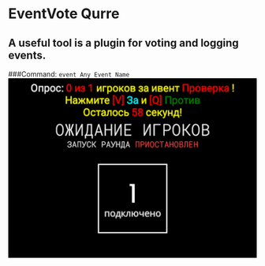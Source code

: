 # EventVote Qurre
## A useful tool is a plugin for voting and logging events.
###Command: ```event Any Event Name```
![](https://github.com/KoT0XleB/EventVote/blob/main/Test.png)
